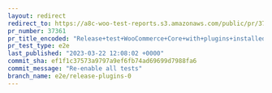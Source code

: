 ```yaml
---
layout: redirect
redirect_to: https://a8c-woo-test-reports.s3.amazonaws.com/public/pr/37361/e2e/index.html
pr_number: 37361
pr_title_encoded: "Release+test+WooCommerce+Core+with+plugins+installed"
pr_test_type: e2e
last_published: "2023-03-22 12:08:02 +0000"
commit_sha: ef1f1c37573a9797a9ef6fb74ad69699d7988fa6
commit_message: "Re-enable all tests"
branch_name: e2e/release-plugins-0
---
```

